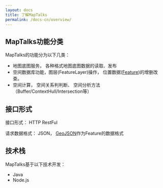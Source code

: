 ```yaml
---
layout: docs
title: 了解MapTalks
permalink: /docs-cn/overview/
---
```


## MapTalks功能分类

MapTalks的功能分为以下几类：

* 地图底图服务， 各种格式地图底图数据的读取、发布
* 空间数据库功能，图层(FeatureLayer)操作， 位置数据([Feature](https://en.wikipedia.org/wiki/Feature_data))的增删改查。
* 空间计算， 空间关系判判断、 空间分析方法（Buffer/ContextHull/Intersection等）

## 接口形式

接口形式： HTTP RestFul

请求数据格式： JSON， [GeoJSON](http://www.geojson.org)作为Feature的数据格式

## 技术栈

MapTalks基于以下技术开发：

* Java
* Node.js
